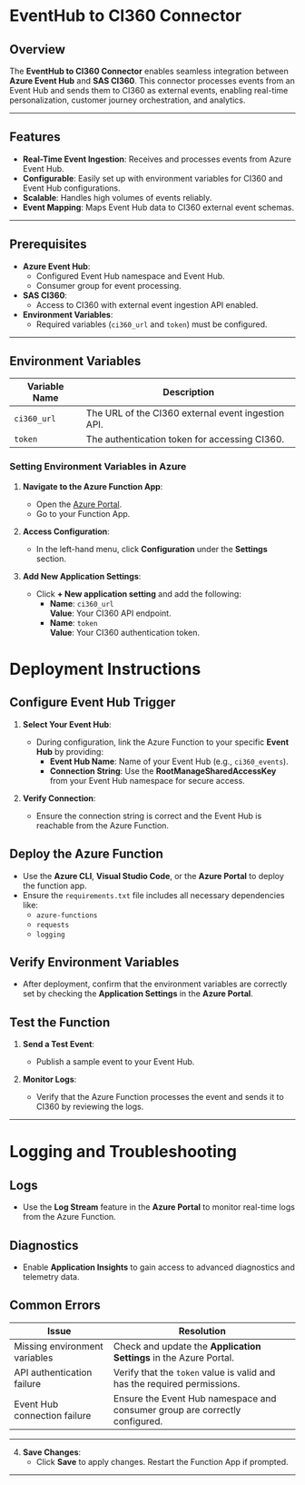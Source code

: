 # EventHub to CI360 Connector  

## Overview  
The **EventHub to CI360 Connector** enables seamless integration between **Azure Event Hub** and **SAS CI360**. This connector processes events from an Event Hub and sends them to CI360 as external events, enabling real-time personalization, customer journey orchestration, and analytics.

---

## Features  
- **Real-Time Event Ingestion**: Receives and processes events from Azure Event Hub.  
- **Configurable**: Easily set up with environment variables for CI360 and Event Hub configurations.  
- **Scalable**: Handles high volumes of events reliably.  
- **Event Mapping**: Maps Event Hub data to CI360 external event schemas.

---

## Prerequisites  
- **Azure Event Hub**:  
  - Configured Event Hub namespace and Event Hub.  
  - Consumer group for event processing.  
- **SAS CI360**:  
  - Access to CI360 with external event ingestion API enabled.  
- **Environment Variables**:  
  - Required variables (`ci360_url` and `token`) must be configured.

---

## Environment Variables  

| Variable Name | Description                                     |
|---------------|-------------------------------------------------|
| `ci360_url`   | The URL of the CI360 external event ingestion API. |
| `token`       | The authentication token for accessing CI360.   |

### Setting Environment Variables in Azure  

1. **Navigate to the Azure Function App**:  
   - Open the [Azure Portal](https://portal.azure.com).  
   - Go to your Function App.  

2. **Access Configuration**:  
   - In the left-hand menu, click **Configuration** under the **Settings** section.  

3. **Add New Application Settings**:  
   - Click **+ New application setting** and add the following:  
     - **Name**: `ci360_url`  
       **Value**: Your CI360 API endpoint.  
     - **Name**: `token`  
       **Value**: Your CI360 authentication token.  

# Deployment Instructions  

## Configure Event Hub Trigger  
1. **Select Your Event Hub**:  
   - During configuration, link the Azure Function to your specific **Event Hub** by providing:  
     - **Event Hub Name**: Name of your Event Hub (e.g., `ci360_events`).  
     - **Connection String**: Use the **RootManageSharedAccessKey** from your Event Hub namespace for secure access.  

2. **Verify Connection**:  
   - Ensure the connection string is correct and the Event Hub is reachable from the Azure Function.  


## Deploy the Azure Function  
- Use the **Azure CLI**, **Visual Studio Code**, or the **Azure Portal** to deploy the function app.  
- Ensure the `requirements.txt` file includes all necessary dependencies like:  
  - `azure-functions`  
  - `requests`  
  - `logging`  


## Verify Environment Variables  
- After deployment, confirm that the environment variables are correctly set by checking the **Application Settings** in the **Azure Portal**.  

## Test the Function  
1. **Send a Test Event**:  
   - Publish a sample event to your Event Hub.  

2. **Monitor Logs**:  
   - Verify that the Azure Function processes the event and sends it to CI360 by reviewing the logs.  

---

# Logging and Troubleshooting  

## Logs  
- Use the **Log Stream** feature in the **Azure Portal** to monitor real-time logs from the Azure Function.  

## Diagnostics  
- Enable **Application Insights** to gain access to advanced diagnostics and telemetry data.  

## Common Errors  
| **Issue**                         | **Resolution**                                                                 |
|------------------------------------|-------------------------------------------------------------------------------|
| Missing environment variables      | Check and update the **Application Settings** in the Azure Portal.            |
| API authentication failure         | Verify that the `token` value is valid and has the required permissions.       |
| Event Hub connection failure       | Ensure the Event Hub namespace and consumer group are correctly configured.    |

---

4. **Save Changes**:  
   - Click **Save** to apply changes. Restart the Function App if prompted.

---

